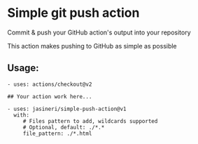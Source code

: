 # Simple git push action
Commit & push your GitHub action's output into your repository

This action makes pushing to GitHub as simple as possible

## Usage:
    - uses: actions/checkout@v2

    ## Your action work here...

    - uses: jasineri/simple-push-action@v1
      with:
         # Files pattern to add, wildcards supported
         # Optional, default: ./*.*
         file_pattern: ./*.html